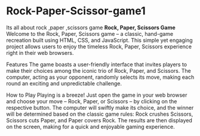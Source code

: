 # Rock-Paper-Scissor-game1
Its all about rock ,paper ,scissors game
**Rock, Paper, Scissors Game**
Welcome to the Rock, Paper, Scissors game – a classic, hand-game recreation built using HTML, CSS, and JavaScript. This simple yet engaging project allows users to enjoy the timeless Rock, Paper, Scissors experience right in their web browsers.

Features
The game boasts a user-friendly interface that invites players to make their choices among the iconic trio of Rock, Paper, and Scissors. The computer, acting as your opponent, randomly selects its move, making each round an exciting and unpredictable challenge.

How to Play
Playing is a breeze! Just open the game in your web browser and choose your move – Rock, Paper, or Scissors – by clicking on the respective button. The computer will swiftly make its choice, and the winner will be determined based on the classic game rules: Rock crushes Scissors, Scissors cuts Paper, and Paper covers Rock. The results are then displayed on the screen, making for a quick and enjoyable gaming experience.

